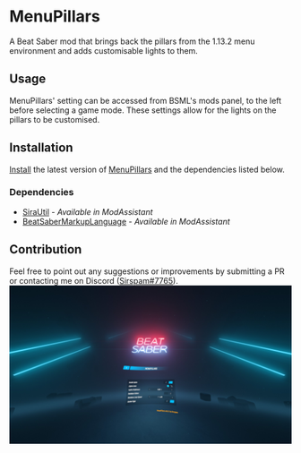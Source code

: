 # MenuPillars
A Beat Saber mod that brings back the pillars from the 1.13.2 menu environment and adds customisable lights to them.
## Usage
MenuPillars' setting can be accessed from BSML's mods panel, to the left before selecting a game mode. These settings allow for the lights on the pillars to be customised.
## Installation
[Install](https://bsmg.wiki/pc-modding.html#install-mods) the latest version of [MenuPillars](https://github.com/Sirspam/MenuPillars/releases/latest) and the dependencies listed below.
### Dependencies
* [SiraUtil](https://github.com/Auros/SiraUtil) _- Available in ModAssistant_
* [BeatSaberMarkupLanguage](https://github.com/monkeymanboy/BeatSaberMarkupLanguage) _- Available in ModAssistant_
## Contribution
Feel free to point out any suggestions or improvements by submitting a PR or contacting me on Discord ([Sirspam#7765](https://discordapp.com/users/232574143818760192)).
![MenuPillars](MenuPillars.jpg)
